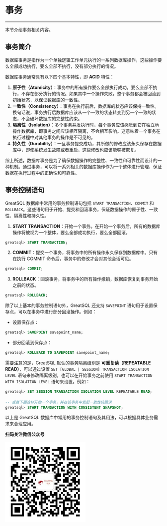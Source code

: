 # 事务
---

本节介绍事务相关内容。

## 事务简介

数据库事务是指作为一个单独逻辑工作单元执行的一系列数据库操作，这些操作要么全部成功执行，要么全部不执行，没有部分执行的情况。

数据库事务通常具有以下四个基本特性，即 **ACID** 特性：

1. **原子性（Atomicity）**：事务中的所有操作要么全部执行成功，要么全部不执行，不存在部分执行的情况。如果其中一个操作失败，整个事务都会被回滚到初始状态，以保证数据库的一致性。
2. **一致性（Consistency）**：事务在执行前后，数据库的状态应该保持一致性。换句话说，事务执行后数据库应该从一个一致的状态转变到另一个一致的状态，不会破坏数据库的完整性约束。
3. **隔离性（Isolation）**：多个事务并发执行时，每个事务应该感觉到它在独立地操作数据库，即事务之间应该相互隔离，不会相互影响。这意味着一个事务在执行过程中对其他事务的操作是不可见的。
4. **持久性（Durability）**：一旦事务提交成功，其所做的修改应该永久保存在数据库中，即使系统发生故障或者重启，这些修改也应该能够被恢复。

综上所述，数据库事务是为了确保数据操作的完整性、一致性和可靠性而设计的一种机制。通过事务，可以将一系列相关的数据库操作作为一个整体进行管理，保证数据在执行过程中的正确性和可靠性。

## 事务控制语句

GreatSQL 数据库中常用的事务控制语句包括 `START TRANSACTION`、`COMMIT` 和 `ROLLBACK`。这些语句用于开始、提交和回滚事务，保证数据操作的原子性、一致性、隔离性和持久性。

1. **START TRANSACTION**：开始一个事务。在开始一个事务后，所有的数据库操作将被视为一个整体，要么全部成功执行，要么全部回滚。

```sql
greatsql> START TRANSACTION;
```

2. **COMMIT**：提交一个事务，将事务中的所有操作永久保存到数据库中。只有在执行 COMMIT 命令后，事务中的修改才会对其他会话可见。

```sql
greatsql> COMMIT;
```

3. **ROLLBACK**：回滚事务，将事务中的所有操作撤销，数据库恢复到事务开始之前的状态。

```sql
greatsql> ROLLBACK;
```

除了以上基本的事务控制语句外，GreatSQL 还支持 `SAVEPOINT` 语句用于设置保存点，可以在事务中进行部分回滚操作。例如：

- 设置保存点：

```sql
greatsql> SAVEPOINT savepoint_name;
```

- 部分回滚到保存点：

```sql
greatsql> ROLLBACK TO SAVEPOINT savepoint_name;
```

需要注意的是，GreatSQL 默认的事务隔离级别是 **可重复读（REPEATABLE READ）**，可以通过设置 `SET [GLOBAL | SESSION] TRANSACTION ISOLATION LEVEL` 语句来修改隔离级别，也可以在开始事务之前使用 `START TRANSACTION WITH ISOLATION LEVEL` 语句来设置。例如：

```sql
greatsql> SET SESSION TRANSACTION ISOLATION LEVEL REPEATABLE READ;

-- 或者下面这样开始一个事务，并在该事务中发起一致性快照读
greatsql> START TRANSACTION WITH CONSISTENT SNAPSHOT;
```

以上是 GreatSQL 数据库中常用的事务控制语句及其用法，可以根据具体业务需求来合理应用。



**扫码关注微信公众号**

![greatsql-wx](../greatsql-wx.jpg)
